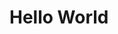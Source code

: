 <!--
############################################################
#created by : Pushtakio
#purpose: to say hello to world
#version: 1.0.0
#date: 01/03/2020
############################################################
-->

# Hello World